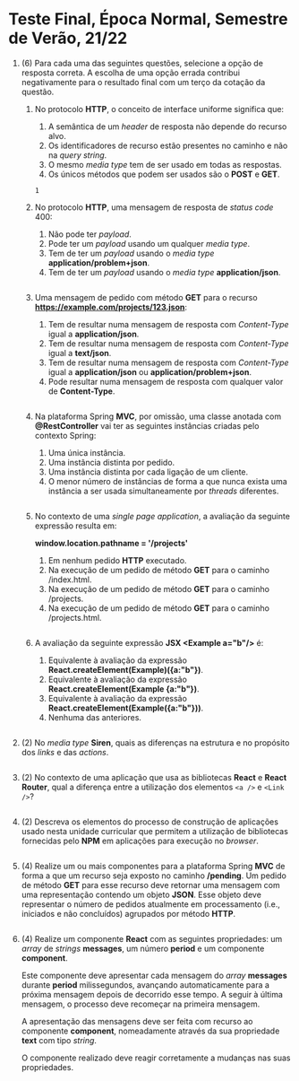 # Teste Final, Época Normal, Semestre de Verão, 21/22

1. (6) Para cada uma das seguintes questões, selecione a opção de resposta correta. A escolha de uma opção errada contribui negativamente para o resultado final com um terço da cotação da questão.

    1. No protocolo **HTTP**, o conceito de interface uniforme significa que:
        1. A semântica de um *header* de resposta não depende do recurso alvo.
        2. Os identificadores de recurso estão presentes no caminho e não na *query string*.
        3. O mesmo *media type* tem de ser usado em todas as respostas.
        4. Os únicos métodos que podem ser usados são o **POST** e **GET**.

        ```
        1
        ```

    2. No protocolo **HTTP**, uma mensagem de resposta de *status code* 400:
        1. Não pode ter *payload*.
        2. Pode ter um *payload* usando um qualquer *media type*.
        3. Tem de ter um *payload* usando o *media type* **application/problem+json**.
        4. Tem de ter um *payload* usando o *media type* **application/json**.

        ```
        ```

    3. Uma mensagem de pedido com método **GET** para o recurso **https://example.com/projects/123.json**:
        1. Tem de resultar numa mensagem de resposta com *Content-Type* igual a **application/json**.
        2. Tem de resultar numa mensagem de resposta com *Content-Type* igual a **text/json**.
        3. Tem de resultar numa mensagem de resposta com *Content-Type* igual a **application/json** ou **application/problem+json**.
        4. Pode resultar numa mensagem de resposta com qualquer valor de **Content-Type**.

        ```
        ```

    4. Na plataforma Spring **MVC**, por omissão, uma classe anotada com **@RestController** vai ter as seguintes instâncias criadas pelo contexto Spring:
        1. Uma única instância.
        2. Uma instância distinta por pedido.
        3. Uma instância distinta por cada ligação de um cliente.
        4. O menor número de instâncias de forma a que nunca exista uma instância a ser usada simultaneamente por *threads* diferentes.

        ```
        ```

    5. No contexto de uma *single page application*, a avaliação da seguinte expressão resulta em:

        **window.location.pathname = '/projects'**
        
        1. Em nenhum pedido **HTTP** executado.
        2. Na execução de um pedido de método **GET** para o caminho /index.html.
        3. Na execução de um pedido de método **GET** para o caminho /projects.
        4. Na execução de um pedido de método **GET** para o caminho /projects.html.

        ```
        ```

    6. A avaliação da seguinte expressão **JSX \<Example a="b"/>** é:
        1. Equivalente à avaliação da expressão **React.createElement(Example)({a:"b"})**.
        2. Equivalente à avaliação da expressão **React.createElement(Example {a:"b"})**.
        3. Equivalente à avaliação da expressão **React.createElement(Example({a:"b"}))**.
        4. Nenhuma das anteriores.

        ```
        ```

2. (2) No *media type* **Siren**, quais as diferenças na estrutura e no propósito dos *links* e das *actions*.

    ```
    ```

3. (2) No contexto de uma aplicação que usa as bibliotecas **React** e **React Router**, qual a diferença entre a utilização dos elementos `<a />` e `<Link />`?

    ```
    ```

4. (2) Descreva os elementos do processo de construção de aplicações usado nesta unidade curricular que permitem a utilização de bibliotecas fornecidas pelo **NPM** em aplicações para execução no *browser*.

    ```
    ```

5. (4) Realize um ou mais componentes para a plataforma Spring **MVC** de forma a que um recurso seja exposto no caminho **/pending**. Um pedido de método **GET** para esse recurso deve retornar uma mensagem com uma representação contendo um objeto **JSON**. Esse objeto deve representar o número de pedidos atualmente em processamento (i.e., iniciados e não concluídos) agrupados por método **HTTP**.

    ```
    ```

6. (4) Realize um componente **React** com as seguintes propriedades: um *array* de *strings* **messages**, um número **period** e um componente **component**.

    Este componente deve apresentar cada mensagem do *array* **messages** durante **period** milissegundos, avançando automaticamente para a próxima mensagem depois de decorrido esse tempo. A seguir à última mensagem, o processo deve recomeçar na primeira mensagem.

    A apresentação das mensagens deve ser feita com recurso ao componente **component**, nomeadamente através da sua propriedade **text** com tipo *string*.

    O componente realizado deve reagir corretamente a mudanças nas suas propriedades.

    ```
    ```
